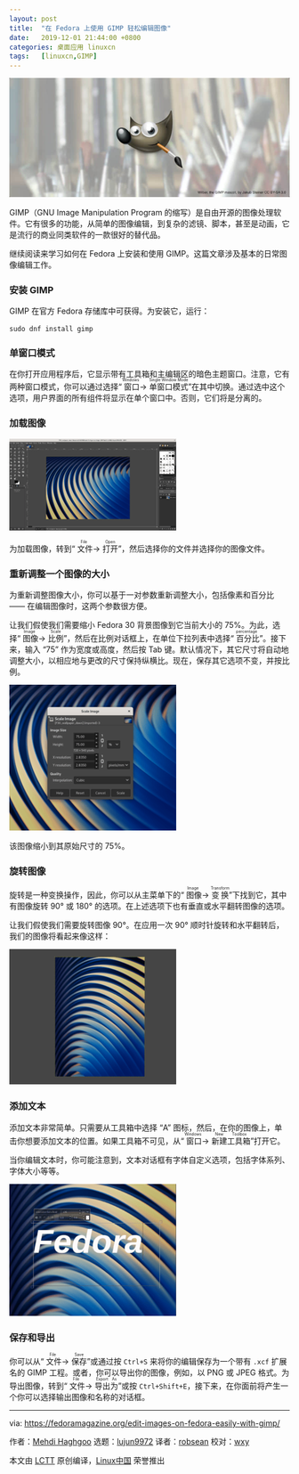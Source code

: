 ```yaml
---
layout: post
title:	"在 Fedora 上使用 GIMP 轻松编辑图像"
date:	2019-12-01 21:44:00 +0800 
categories:	桌面应用 linuxcn 
tags:	[linuxcn,GIMP]
---
```



![](/Asserts/Images/album/201912/01/214500n2f4c7wxfoa8bfgg.jpg)


GIMP（GNU Image Manipulation Program 的缩写）是自由开源的图像处理软件。它有很多的功能，从简单的图像编辑，到复杂的滤镜、脚本，甚至是动画，它是流行的商业同类软件的一款很好的替代品。


继续阅读来学习如何在 Fedora 上安装和使用 GIMP。这篇文章涉及基本的日常图像编辑工作。


### 安装 GIMP


GIMP 在官方 Fedora 存储库中可获得。为安装它，运行：



```
sudo dnf install gimp
```

### 单窗口模式


在你打开应用程序后，它显示带有工具箱和主编辑区的暗色主题窗口。注意，它有两种窗口模式，你可以通过选择“<ruby> 窗口 <rt>  Windows </rt></ruby> -> <ruby> 单窗口模式 <rt>  Single Window Mode </rt></ruby>”在其中切换。通过选中这个选项，用户界面的所有组件将显示在单个窗口中。否则，它们将是分离的。


### 加载图像


![](/Asserts/Images/album/201912/01/214501z4zzv59ve5nklewl.png)


为加载图像，转到“<ruby> 文件 <rt>  File </rt></ruby> -> <ruby> 打开 <rt>  Open </rt></ruby>”，然后选择你的文件并选择你的图像文件。


### 重新调整一个图像的大小


为重新调整图像大小，你可以基于一对参数重新调整大小，包括像素和百分比 —— 在编辑图像时，这两个参数很方便。


让我们假使我们需要缩小 Fedora 30 背景图像到它当前大小的 75%。为此，选择“<ruby> 图像 <rt>  Image </rt></ruby> -> <ruby> 比例 <rt>  Scale </rt></ruby>”，然后在比例对话框上，在单位下拉列表中选择“<ruby> 百分比 <rt>  percentage </rt></ruby>”。接下来，输入 “75” 作为宽度或高度，然后按 Tab 键。默认情况下，其它尺寸将自动地调整大小，以相应地与更改的尺寸保持纵横比。现在，保存其它选项不变，并按比例。


![](/Asserts/Images/album/201912/01/214501mpv1x33myauolyll.png)


该图像缩小到其原始尺寸的 75%。


### 旋转图像


旋转是一种变换操作，因此，你可以从主菜单下的“<ruby> 图像 <rt>  Image </rt></ruby> -> <ruby> 变换 <rt>  Transform </rt></ruby>”下找到它，其中有图像旋转 90° 或 180° 的选项。在上述选项下也有垂直或水平翻转图像的选项。


让我们假使我们需要旋转图像 90°。在应用一次 90° 顺时针旋转和水平翻转后，我们的图像将看起来像这样：


![](/Asserts/Images/album/201912/01/214502dnm95p9oqjcpjnnz.png)


### 添加文本


添加文本非常简单。只需要从工具箱中选择 “A” 图标，然后，在你的图像上，单击你想要添加文本的位置。如果工具箱不可见，从“<ruby> 窗口 <rt>  Windows </rt></ruby> -> <ruby> 新建工具箱 <rt>  New Toolbox </rt></ruby>”打开它。


当你编辑文本时，你可能注意到，文本对话框有字体自定义选项，包括字体系列、字体大小等等。


![](/Asserts/Images/album/201912/01/214503p9gwwgkk113653ow.png)


### 保存和导出


你可以从“<ruby> 文件 <rt>  File </rt></ruby> -> <ruby> 保存 <rt>  Save </rt></ruby>”或通过按 `Ctrl+S` 来将你的编辑保存为一个带有 `.xcf` 扩展名的 GIMP 工程。或者，你可以导出你的图像，例如，以 PNG 或 JPEG 格式。为导出图像，转到“<ruby> 文件 <rt>  File </rt></ruby> -> <ruby> 导出为 <rt>  Export As </rt></ruby>”或按 `Ctrl+Shift+E`，接下来，在你面前将产生一个你可以选择输出图像和名称的对话框。




---


via: <https://fedoramagazine.org/edit-images-on-fedora-easily-with-gimp/>


作者：[Mehdi Haghgoo](https://fedoramagazine.org/author/powergame/) 选题：[lujun9972](https://github.com/lujun9972) 译者：[robsean](https://github.com/robsean) 校对：[wxy](https://github.com/wxy)


本文由 [LCTT](https://github.com/LCTT/TranslateProject) 原创编译，[Linux中国](https://linux.cn/) 荣誉推出
